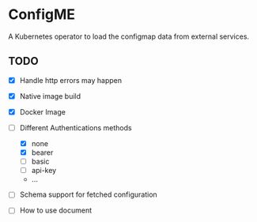 ConfigME
========
A Kubernetes operator to load the configmap data from external services.
 


## TODO

- [X] Handle http errors may happen
- [X] Native image build
- [x] Docker Image
- [ ] Different Authentications methods
  - [x] none
  - [x] bearer
  - [ ] basic
  - [ ] api-key
  - ...
- [ ] Schema support for fetched configuration
- [ ] How to use document


